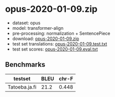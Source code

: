 # opus-2020-01-09.zip

* dataset: opus
* model: transformer-align
* pre-processing: normalization + SentencePiece
* download: [opus-2020-01-09.zip](https://object.pouta.csc.fi/OPUS-MT-models/ja-fi/opus-2020-01-09.zip)
* test set translations: [opus-2020-01-09.test.txt](https://object.pouta.csc.fi/OPUS-MT-models/ja-fi/opus-2020-01-09.test.txt)
* test set scores: [opus-2020-01-09.eval.txt](https://object.pouta.csc.fi/OPUS-MT-models/ja-fi/opus-2020-01-09.eval.txt)

## Benchmarks

| testset               | BLEU  | chr-F |
|-----------------------|-------|-------|
| Tatoeba.ja.fi 	| 21.2 	| 0.448 |

